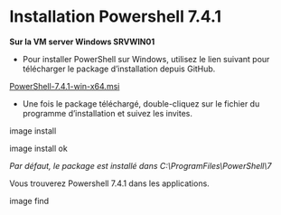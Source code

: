 # Installation Powershell 7.4.1

**Sur la VM server Windows SRVWIN01**

- Pour installer PowerShell sur Windows, utilisez le lien suivant pour télécharger le package d’installation depuis GitHub.

[PowerShell-7.4.1-win-x64.msi](https://github.com/PowerShell/PowerShell/releases/download/v7.4.1/PowerShell-7.4.1-win-x64.msi)

- Une fois le package téléchargé, double-cliquez sur le fichier du programme d’installation et suivez les invites.

image install

image install ok

_Par défaut, le package est installé dans C:\ProgramFiles\PowerShell\7_

Vous trouverez Powershell 7.4.1 dans les applications.

image find